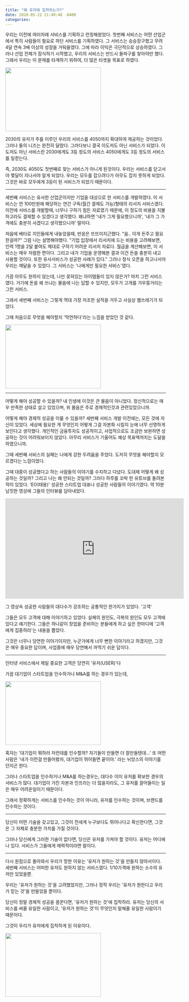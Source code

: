 ```yaml
---
title: "왜 유저에 집착하는가?"
date: 2020-05-22 21:49:48 -0400
categories:
---
```


우리는 이전에 여러차례 서비스를 기획하고 런칭해왔었다.
첫번째 서비스는 어떤 산업군에서 특히 사람들이 필요로 하던 서비스를 기획하였다.
그 서비스는 승승장구했고 무려 4달 연속 3배 이상의 성장을 거둬들였다. 그에 따라 이익은 극단적으로 상승하였다.
그러나 산업 전체가 잠식하기 시작했고, 우리의 서비스는 반드시 돌파구를 찾아야만 했다.
그래서 우리는 이 문제를 타계하기 위하여, 더 많은 타겟을 목표로 하였다.

<img src="https://cdn.pixabay.com/photo/2016/03/09/09/22/workplace-1245776_960_720.jpg" width="300" height="200">

2030의 유저가 주를 이루던 우리의 서비스를 4050까지 확대하여 제공하는 것이었다.
그러나 둘의 니즈는 완전히 달랐다. 그러다보니 결국 이도저도 아닌 서비스가 되었다.
이도저도 아닌 서비스란
2030에게도 3등 정도의 서비스
4050에게도 3등 정도의 서비스
를 일컫는다.

즉, 2030도 4050도 첫번째로 찾는 서비스가 아니게 된것이다.
우리는 서비스를 닫고서야 몇달이 지나서야 알게 되었다.
우리는 모두를 잡으려다가 아무도 잡지 못하게 되었다.
그것은 바로 모두에게 3등이 된 서비스가 되었기 때문이다.

---

세번째 서비스는 유사한 산업군이지만 기업을 대상으로 한 서비스를 개발하였다.
이 서비스는 연 100만원에 해당하는 연간 구독(월간 결제도 가능)형태의 리서치 서비스였다.
이전에 서비스를 개발할때, 너무나 구하기 힘든 자료였기 때문에,
이 정도의 비용을 지불하고라도 결제할 수 있겠다고 생각했다.
왜냐하면 '내가 그게 필요했으니까', '내가 그 가격에도 충분히 사겠다고 생각했으니까' 말이다.

처음에 베타로 지인들에게 내놓았을때, 반응은 뜨뜨미지근했다.
"음.. 이게 돈주고 필요한걸까?"
그럼 나는 설명해야했다.
"기업 입장에서 리서치에 드는 비용을 고려해보면, 인력 1명을 2달 붙여도 제대로 구하기 어려운 리서치 자료다. 월급을 계산해보면, 이 서비스는 매우 저렴한 편이다. 그리고 내가 기업을 운영해본 결과 이건 돈을 충분히 내고 사용할 것이다. 또한 유사서비스가 성공한 사례가 있다."
그러나 정식 오픈을 하고나서야 우리는 깨달을 수 있었다.
그 서비스는 '나에게만 필요한 서비스'였다.

가끔 아무도 원하지 않는데, 나만 꽂혀있는 아이템들이 있지 않은가?
마치 그런 서비스였다. 거기에 돈을 왜 쓰냐는 물음에 나는 답할 수 있지만, 모두가 고개를 갸우뚱거리는 그런 서비스.

그래서 세번째 서비스는 그렇게 역대 가장 저조한 실적을 거두고 사실상 웹쓰레기가 되었다.

그때 처음으로 무엇을 해야할지 '막연하다'라는 느낌을 받았던 것 같다.

<img src="https://cdn.pixabay.com/photo/2015/12/08/00/30/window-view-1081788_960_720.jpg" width="300" height="200">

---

어떻게 해야 성공할 수 있을까?
내 인생에 이것은 큰 물음이 아니었다.
정신적으로는 매우 만족한 상태로 살고 있었으며, 위 물음은 주로 경제적인것과 관련있었으니까.

어떻게 해야 경제적 성공을 이룰 수 있을까?
세번째 서비스 개발 이전에는,
모든 것에 자신이 있었다.
세상에 필요한 게 무엇인지 어떻게 그걸 자본화 시킬지 눈에 너무 선명하게 보인다고 생각했다.
개인적인 금융투자도 성공적이고, 사업적으로도 조금만 보완하면 성공하는 것이 어려워보이지 않았다.
아무리 서비스가 기울어도 예상 목표액까지는 도달을 하였으니까.

그때 세번째 서비스의 실패는 나에게 강한 두려움을 주었다.
도저히 무엇을 해야할지 모르겠다는 느낌이었다.

그때 대중이 성공했다고 하는 사람들의 이야기를 수지하고 다녔다.
도대체 어떻게 왜 성공하는 것일까? 그리고 나는 왜 안되는 것일까?
그러다 하루를 꼬박 한 유튜브를 돌려본 적이 있었다.
'EO(태용)'
성공한 스타트업 대표나 성공한 사람들의 이야기였다. 약 10분 남짓한 영상에 그들의 인터뷰를 담아내었다.

<iframe width="560" height="315" src="https://www.youtube.com/embed/w2UrmIbd5Ow" frameborder="0" allow="accelerometer; autoplay; encrypted-media; gyroscope; picture-in-picture" allowfullscreen></iframe>

그 영상속 성공한 사람들의 대다수가 강조하는 공통적인 한가지가 있었다.
'고객'

그들은 모두 고객에 대해 이야기하고 있었다. 실패의 원인도, 극복의 원인도 모두 고객에 있다고 얘기한다.
그들은 하나같이 창업을 준비하는 분들에게 하고 싶은 한마디에
'고객에게 집중하라'는 내용을 뽑았다.

그것은 너무나 당연한 이야기이지만, 누군가에게 너무 뻔한 이야기라고 하겠지만,
그것은 매우 중요한 답이며, 사업중에 매우 당연해서 까먹기 쉬운 답이다.

---

인터넷 서비스에서 제일 중요한 고객은
당연히 '유저(USER)'다

가끔 대기업이 스타트업을 인수하거나 M&A를 하는 경우가 있는데,

<img src="https://cdn.pixabay.com/photo/2018/07/22/17/01/friendship-3555007_960_720.jpg" width="300" height="200">

혹자는
'대기업이 뭐하러 저런데를 인수할까? 자기들이 만들면 더 잘만들텐데...'
또 어떤 사람은
'내가 이런걸 만들어봤자, 대기업이 뛰어들면 끝이야.'
라는 뉘앙스의 이야기를 던지곤 한다.

그러나 스타트업을 인수하거나 M&A를 하는경우는,
대다수 이미 유저를 확보한 경우의 서비스가 많다.
대기업이 가진 자본과 인프라는 더 많을지라도,
그 유저를 끌어들이는 일은 매우 어려운일이기 때문이다.

그래서 정확하게는 서비스를 인수하는 것이 아니라,
유저를 인수하는 것이며, 브랜드를 인수하는 것이다.

---

당신이 어떤 기술을 갖고있고,
그것이 전세계 누구보다도 뛰어나다고 확신한다면,
그것은 그 자체로 충분한 가치를 가질 것이다.

그러나 당신에게 그러한 기술이 없다면,
당신은 유저를 가져야 할 것이다.
유저는 어디에나 있다.
서비스가 그들에게 매력적이라면 말이다.

---

다시 원점으로 돌아와서
우리가 망한 이유는 '유저가 원하는 것'을 만들지 않아서이다.
세번째 서비스는 어떠한 유저도 원하지 않는 서비스였다.
1/10가격에 원하는 소수의 유저만 있었을뿐.

우리는 '유저가 원하는 것'을 고려했었지만,
그러나 정작 우리는 '유저가 원한다고 우리가 믿는 것'을 만들었을 뿐이다.

당신이 정말 경제적 성공을 꿈꾼다면,
'유저가 원하는 것'에 집착하라.
유저는 당신의 서비스를 써줄 유일한 사람이고,
'유저가 원하는 것'이 무엇인지 말해줄 유일한 사람이기 때문이다.

그것이 우리가
유저에게 집착하게 된 이유이다.

<img src="https://cdn.pixabay.com/photo/2017/04/06/19/37/sculpture-2209152_960_720.jpg" width="300" height="200">
